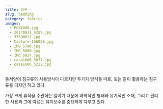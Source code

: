 ```yaml
---
title: 침구
slug: bedding
category: fabrics
images:
  - PCN2480.jpg
  - 20170831_9289.jpg
  - 33590021.jpg
  - Capture-166056.jpg
  - IMG_5798.jpg
  - IMG_5808.jpg
  - IMG_5827.jpg
  - casa1606_5077.jpg
  - casa1606_5222.jpg
---
```


동서양이 침구류의 사용방식이 다르지만 두가지 방식을 따로, 또는 같이 활용하는 침구류를 디자인 하고 있다.

가장 크게 휴식을 주관하는 일이기 때문에 과학적인 형태와 유기적인  소재, 그리고 편리한 사용과 그에 따르는 유지보수를 중요하게 다루고 있다.
